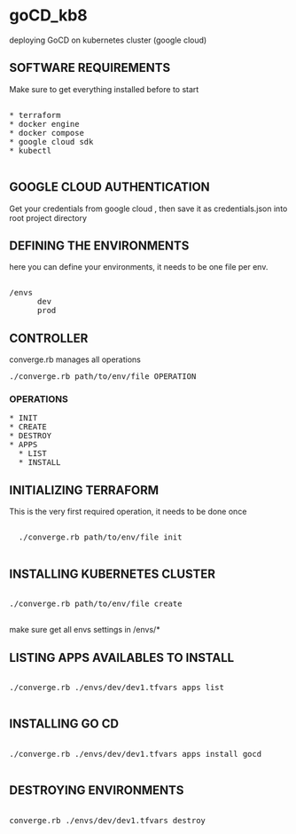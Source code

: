 # goCD_kb8

deploying GoCD on kubernetes cluster (google cloud)

## SOFTWARE REQUIREMENTS

Make sure to get everything installed before to start
<pre>

* terraform
* docker engine
* docker compose
* google cloud sdk
* kubectl

</pre>

## GOOGLE CLOUD AUTHENTICATION

Get your credentials from google cloud , then save it as credentials.json into root project directory

## DEFINING THE ENVIRONMENTS
here you can define your environments, it needs to be one file per env.

<pre>

/envs
      dev
      prod
</pre>


## CONTROLLER

converge.rb manages all operations

<pre>
./converge.rb path/to/env/file OPERATION
</pre>

### OPERATIONS
<pre>
* INIT
* CREATE
* DESTROY
* APPS
  * LIST
  * INSTALL
</pre>
## INITIALIZING TERRAFORM
This is the very first required operation, it needs to be done  once  
<pre>

  ./converge.rb path/to/env/file init

</pre>
## INSTALLING KUBERNETES CLUSTER

<pre>

./converge.rb path/to/env/file create

</pre>
make sure get all envs settings in /envs/*

## LISTING APPS AVAILABLES TO INSTALL
<pre>

./converge.rb ./envs/dev/dev1.tfvars apps list

</pre>
## INSTALLING  GO CD
<pre>

./converge.rb ./envs/dev/dev1.tfvars apps install gocd

</pre>

## DESTROYING ENVIRONMENTS
<pre>

converge.rb ./envs/dev/dev1.tfvars destroy

</pre>
